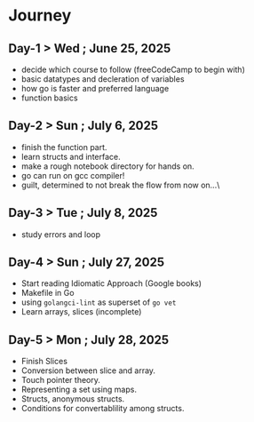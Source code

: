 # Journey

## Day-1 > Wed ; June 25, 2025
- decide which course to follow (freeCodeCamp to begin with)
- basic datatypes and decleration of variables
- how go is faster and preferred language
- function basics

## Day-2 > Sun ; July 6, 2025
- finish the function part.
- learn structs and interface.
- make a rough notebook directory for hands on.
- go can run on gcc compiler!
- guilt, determined to not break the flow from now on...\

## Day-3 > Tue ; July 8, 2025
- study errors and loop

## Day-4 > Sun ; July 27, 2025
- Start reading Idiomatic Approach (Google books)
- Makefile in Go
- using `golangci-lint` as superset of `go vet`
- Learn arrays, slices (incomplete)

## Day-5 > Mon ; July 28, 2025
- Finish Slices
- Conversion between slice and array.
- Touch pointer theory.
- Representing a set using maps.
- Structs, anonymous structs.
- Conditions for convertablility among structs.